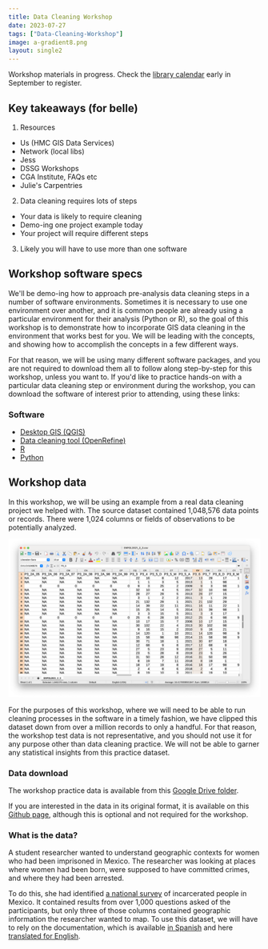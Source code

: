 ```yaml
---
title: Data Cleaning Workshop
date: 2023-07-27
tags: ["Data-Cleaning-Workshop"]
image: a-gradient8.png
layout: single2
---
```


Workshop materials in progress. Check the [library calendar](https://libcal.library.harvard.edu/calendar/main?cid=15049&t=d&d=0000-00-00&cal=15049&inc=0) early in September to register. 

## Key takeaways (for belle)

1. Resources
- Us (HMC GIS Data Services)
- Network (local libs)
- Jess
- DSSG Workshops
- CGA Institute, FAQs etc
- Julie's Carpentries

2. Data cleaning requires lots of steps
- Your data is likely to require cleaning
- Demo-ing one project example today
- Your project will require different steps

3. Likely you will have to use more than one software

## Workshop software specs

We'll be demo-ing how to approach pre-analysis data cleaning steps in a number of software environments. Sometimes it is necessary to use one environment over another, and it is common people are already using a particular environment for their analysis (Python or R), so the goal of this workshop is to demonstrate how to incorporate GIS data cleaning in the environment that works best for you. We will be leading with the concepts, and showing how to accomplish the concepts in a few different ways.

For that reason, we will be using many different software packages, and you are not required to download them all to follow along step-by-step for this workshop, unless you want to. If you'd like to practice hands-on with a particular data cleaning step or environment during the workshop, you can download the software of interest prior to attending, using these  links:

### Software
- [Desktop GIS (QGIS)](https://mapping.share.library.harvard.edu/tutorials/census-data-primer/download-software/)
- [Data cleaning tool (OpenRefine)](https://jcszamosi.github.io/2017-12-14-McMaster/install.html)
- [R](https://jcszamosi.github.io/2017-12-14-McMaster/install.html)
- [Python](https://www.tutorialsteacher.com/python/install-python)


## Workshop data

In this workshop, we will be using an example from a real data cleaning project we helped with. The source dataset contained 1,048,576 data points or records. There were 1,024 columns or fields of observations to be potentially analyzed.

![Screen capture of the original source data showing many messy rows and columns](media/dimensions.png)

For the purposes of this workshop, where we will need to be able to run cleaning processes in the software in a timely fashion, we have clipped this dataset down from over a million records to only a handful. For that reason, the workshop test data is not representative, and you should not use it for any purpose other than data cleaning practice. We will not be able to garner any statistical insights from this practice dataset.

### Data download

The workshop practice data is available from this [Google Drive folder](https://drive.google.com/drive/folders/1JILKFS7P9FV4EAui1gAuT1rqgPcnaqls?usp=sharing).

If you are interested in the data in its original format, it is available on this [Github page](https://github.com/HarvardMapCollection/jb-pae), although this is optional and not required for the workshop.

### What is the data?

A student researcher wanted to understand geographic contexts for women who had been imprisoned in Mexico. The researcher was looking at places where women had been born, were supposed to have committed crimes, and where they had been arrested.

To do this, she had identified [a national survey](https://www.inegi.org.mx/programas/enpol/2021/#Microdatos) of incarcerated people in Mexico. It contained results from over 1,000 questions asked of the participants, but only three of those columns contained geographic information the researcher wanted to map. To use this dataset, we will have to rely on the documentation, which is available [in Spanish](https://github.com/HarvardMapCollection/jb-pae/blob/main/documentation/2021_enpol_cuestionario_principal.pdf) and here [translated for English](https://github.com/HarvardMapCollection/jb-pae/blob/main/documentation/2021_enpol_cuestionario_principal_english_translation.pdf).





